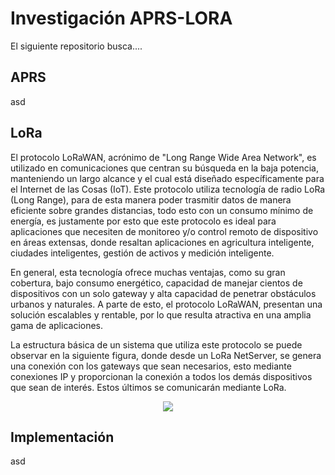 # Investigación APRS-LORA

El siguiente repositorio busca....

## APRS

asd

## LoRa

El protocolo LoRaWAN, acrónimo de "Long Range Wide Area Network", es utilizado en comunicaciones que centran su búsqueda en la baja potencia, manteniendo un largo alcance y el cual está diseñado específicamente para el Internet de las Cosas (IoT). Este protocolo utiliza tecnología de radio LoRa (Long Range), para de esta manera poder trasmitir datos de manera eficiente sobre grandes distancias, todo esto con un consumo mínimo de energía, es justamente por esto que este protocolo es ideal para aplicaciones que necesiten de monitoreo y/o control remoto de dispositivo en áreas extensas, donde resaltan aplicaciones en agricultura inteligente, ciudades inteligentes, gestión de activos y medición inteligente.

En general, esta tecnología ofrece muchas ventajas, como su gran cobertura, bajo consumo energético, capacidad de manejar cientos de dispositivos con un solo gateway y alta capacidad de penetrar obstáculos urbanos y naturales. A parte de esto, el protocolo LoRaWAN, presentan una solución escalables y rentable, por lo que resulta atractiva en una amplia gama de aplicaciones.

La estructura básica de un sistema que utiliza este protocolo se puede observar en la siguiente figura, donde desde un LoRa NetServer, se genera una conexión con los gateways que sean necesarios, esto mediante conexiones IP y proporcionan la conexión a todos los demás dispositivos que sean de interés. Estos últimos se comunicarán mediante LoRa.

<p align="center">
    <img src="https://github.com/user-attachments/assets/c153f200-9acd-4e5c-8f52-e609523408b4"/>
</p>

## Implementación

asd
